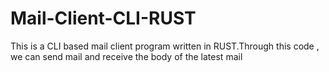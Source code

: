 # Mail-Client-CLI-RUST
 This is a CLI based mail client program written in RUST.Through this code , we can send mail and receive the body of the latest mail
